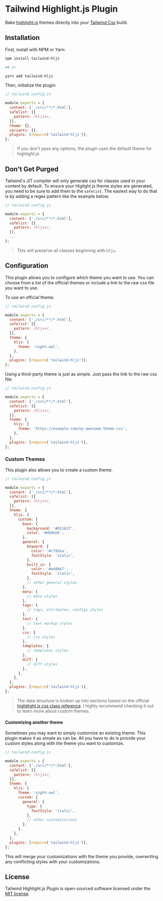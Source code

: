 # Tailwind Highlight.js Plugin

Bake [highlight.js](https://highlightjs.org) themes directly into your [Tailwind Css](https://tailwindcss.com) build.

## Installation

First, install with NPM or Yarn:

```bash
npm install tailwind-hljs

## or

yarn add tailwind-hljs
```

Then, initialize the plugin:

```js
// tailwind.config.js

module.exports = {
  content: ['./src/**/*.html'],
  safelist: [{
    pattern: /hljs+/,
  }],
  theme: {},
  variants: {},
  plugins: [require('tailwind-hljs')],
};
```

> If you don't pass any options, the plugin uses the default theme for highlight.js.

## Don't Get Purged

Tailwind's JIT compiler will only generate css for classes used in your content by default. To ensure your Higlight.js theme styles are generated, you need to be sure to add them to the `safelist`. The easiest way to do that is by adding a regex pattern like the example below.

```js
// tailwind.config.js

module.exports = {
  content: ['./src/**/*.html'],
  safelist: [{
    pattern: /hljs+/,
  }],
  ...
};
```

> This will preserve all classes beginning with `hljs`.

## Configuration

This plugin allows you to configure which theme you want to use. You can choose from a list of the official themes or include a link to the raw css file you want to use.

To use an official theme:

```js
// tailwind.config.js

module.exports = {
  content: ['./src/**/*.html'],
  safelist: [{
    pattern: /hljs+/,
  }],
  theme: {
    hljs: {
      theme: 'night-owl',
    },
  },
  plugins: [require('tailwind-hljs')],
};
```

Using a third-party theme is just as simple. Just pass the link to the raw css file:

```js
// tailwind.config.js

module.exports = {
  content: ['./src/**/*.html'],
  safelist: [{
    pattern: /hljs+/,
  }],
  theme: {
    hljs: {
      theme: 'https://example.com/my-awesome-theme.css',
    },
  },
  plugins: [require('tailwind-hljs')],
};
```

### Custom Themes

This plugin also allows you to create a custom theme.

```js
// tailwind.config.js

module.exports = {
  content: ['./src/**/*.html'],
  safelist: [{
    pattern: /hljs+/,
  }],
  theme: {
    hljs: {
      custom: {
        base: {
          background: '#011627',
          color: '#d6deeb',
        },
        general: {
          keyword: {
            color: '#c792ea',
            fontStyle: 'italic',
          },
          built_in: {
            color: '#addb67',
            fontStyle: 'italic',
          },
          // other general styles
        },
        meta: {
          // meta styles
        },
        tags: {
          // tags, attributes, configs styles
        },
        text: {
          // text markup styles
        },
        css: {
          // css styles
        },
        templates: {
          // templates styles
        },
        diff: {
          // diff styles
        },
      },
    },
  },
  plugins: [require('tailwind-hljs')],
};
```

> The data structure is broken up into sections based on the official [hightlight.js css class reference](https://highlightjs.readthedocs.io/en/latest/css-classes-reference.html). I highly recommend checking it out to learn more about custom themes.

#### Customizing another theme

Sometimes you may want to simply customize an existing theme. This plugin makes it as simple as can be. All you have to do is provide your custom styles along with the theme you want to customize.

```js
// tailwind.config.js

module.exports = {
  content: ['./src/**/*.html'],
  safelist: [{
    pattern: /hljs+/,
  }],
  theme: {
    hljs: {
      theme: 'night-owl',
      custom: {
        general: {
          type: {
            fontStyle: 'italic',
          },
          // other customizations
        },
      },
    },
  },
  plugins: [require('tailwind-hljs')],
};
```

This will merge your customizations with the theme you provide, overwriting any conflicting styles with your customizations.

## License

Tailwind Highlight.js Plugin is open-sourced software licensed under the [MIT license](LICENSE.md).
